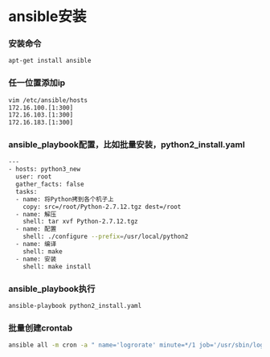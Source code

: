 # ansible安装


### 安装命令
```bash
apt-get install ansible
```

### 任一位置添加ip
```bash
vim /etc/ansible/hosts
172.16.100.[1:300]
172.16.103.[1:300]
172.16.183.[1:300]
```

### ansible_playbook配置，比如批量安装，python2_install.yaml
```bash
---
- hosts: python3_new
  user: root
  gather_facts: false
  tasks: 
  - name: 将Python拷到各个机子上
    copy: src=/root/Python-2.7.12.tgz dest=/root
  - name: 解压
    shell: tar xvf Python-2.7.12.tgz
  - name: 配置
    shell: ./configure --prefix=/usr/local/python2
  - name: 编译
    shell: make
  - name: 安装
    shell: make install
```

### ansible_playbook执行
```bash
ansible-playbook python2_install.yaml
```

### 批量创建crontab
```bash
ansible all -m cron -a " name='logrorate' minute=*/1 job='/usr/sbin/logrotate /etc/logrotate.d/spider' "
```
